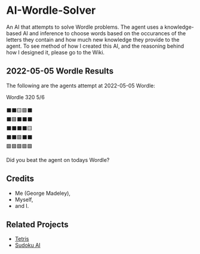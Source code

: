# AI-Wordle-Solver

An AI that attempts to solve Wordle problems. The agent uses a knowledge-based AI and inference to choose words based on the occurances of the letters they contain and how much new knowledge they provide to the agent. To see method of how I created this AI, and the reasoning behind how I designed it, please go to the Wiki.

## 2022-05-05 Wordle Results

The following are the agents attempt at 2022-05-05 Wordle:

Wordle 320 5/6<br><br>⬛⬛🟨🟩⬛<br>⬛🟩⬛⬛⬛<br>⬛⬛⬛⬛🟨<br>⬛⬛🟩⬛⬛<br>🟩🟩🟩🟩🟩

Did you beat the agent on todays Wordle?

## Credits

- Me (George Madeley),
- Myself,
- and I.

## Related Projects

- [Tetris](https://github.com/George-Madeley/Tetris "A Tetris Game Coded in Python")
- [Sudoku AI](https://github.com/George-Madeley/AI-Sodoku-Solver "An AI to solve Sudoku problems")
